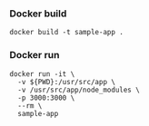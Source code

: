 ### Docker build 

``` 
docker build -t sample-app .
```

### Docker run 

```
docker run -it \
  -v ${PWD}:/usr/src/app \
  -v /usr/src/app/node_modules \
  -p 3000:3000 \
  --rm \
  sample-app
```
